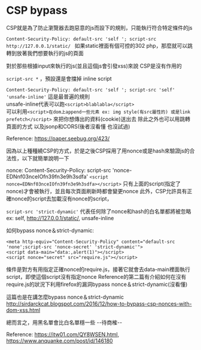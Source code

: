 # CSP bypass

CSP就是為了防止瀏覽器去跑惡意的js而設下的規則，只能執行符合特定條件的js


`Content-Security-Policy: default-src 'self '; script-src http://127.0.0.1/static/ `
如果static裡面有個可控的302 php，那麼就可以跳轉到放著我們想要執行的js的頁面

對於那些根據input來執行的js(並且這個js會引發xss)來說 CSP是沒有作用的

`script-src *` ，預設還是會擋掉 inline script

`Content-Security-Policy: default-src 'self '; script-src 'self' 'unsafe-inline'`
這是最普遍的規則 
</br>
unsafe-inline代表可以跑`<script>blablabla</script>`
</br>
可以利用`<script>在dom上append一些元素 ex: img style(有src屬性的) 或是link prefetch</script>` 來把你想傳出的資料(cookie)送出去
除此之外也可以用跳轉頁面的方式 以及jsonp和CORS(後者沒看懂 也沒試過)

Reference: https://paper.seebug.org/423/

因為以上種種繞CSP的方式，於是之後CSP採用了用nonce或是hash來驗證js的合法性，以下就簡單說明一下


nonce: 
Content-Security-Policy: script-src 'nonce-EDNnf03nceIOfn39fn3e9h3sdfa'
`<script nonce=EDNnf03nceIOfn39fn3e9h3sdfa></script>`
只有上面的script(指定了nonce)才會被執行，並且每次頁面刷新時都會變更nonce
此外，CSP允許具有正確nonce的script去加載沒有nonce的script，

`script-src 'strict-dynamic'` 代表任何除了nonce和hash的白名單都將被忽略 ex: self, http://127.0.0.1/static/, unsafe-inline

如何bypass nonce＆strict-dynamic:
```
<meta http-equiv="Content-Security-Policy" content="default-src 'none';script-src 'nonce-secret' 'strict-dynamic'">
<script data-main="data:,alert(1)"></script>
<script nonce="secret" src="require.js"></script>
```
條件是對方有用指定正確nonce的require.js，接著它就會去data-main裡面執行script，即使這個script沒有指定nonce
Reference的第二篇有介紹如何在沒有require.js的狀況下利用firefox的漏洞bypass nonce＆strict-dynamic(沒看懂)

這篇也是在講怎麼bypass nonce＆strict-dynamic
http://sirdarckcat.blogspot.com/2016/12/how-to-bypass-csp-nonces-with-dom-xss.html

總而言之，用黑名單會比白名單穩一些 --待商榷--

Reference: 
https://itw01.com/QY8WSEN.html, https://www.anquanke.com/post/id/146180
